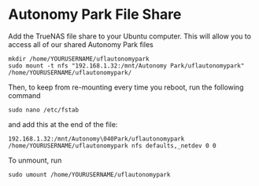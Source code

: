 # Autonomy Park File Share

Add the TrueNAS file share to your Ubuntu computer. This will allow you to access all of our shared Autonomy Park files

```
mkdir /home/YOURUSERNAME/uflautonomypark
sudo mount -t nfs "192.168.1.32:/mnt/Autonomy Park/uflautonomypark" /home/YOURUSERNAME/uflautonomypark/
```

Then, to keep from re-mounting every time you reboot, run the following command

```
sudo nano /etc/fstab
```

and add this at the end of the file:

```
192.168.1.32:/mnt/Autonomy\040Park/uflautonomypark /home/YOURUSERNAME/uflautonomypark nfs defaults,_netdev 0 0
```

To unmount, run

```
sudo umount /home/YOURUSERNAME/uflautonomypark
```
